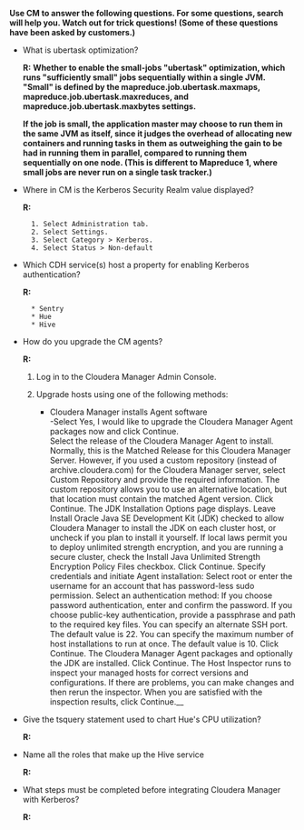 **Use CM to answer the following questions. For some questions, search will help you. Watch out for trick questions! (Some of these questions have been asked by customers.)**

* What is ubertask optimization?
	
	**R:** __Whether to enable the small-jobs "ubertask" optimization, which runs "sufficiently small" jobs sequentially within a single JVM. "Small" is defined by the mapreduce.job.ubertask.maxmaps, mapreduce.job.ubertask.maxreduces, and mapreduce.job.ubertask.maxbytes settings.__

	__If the job is small, the application master may choose to run them in the same JVM as itself, since it judges the overhead of allocating new containers and running tasks in them as outweighing the gain to be had in running them in parallel, compared to running them sequentially on one node. (This is different to Mapreduce 1, where small jobs are never run on a single task tracker.)__

* Where in CM is the Kerberos Security Realm value displayed?
	
	**R:** 
	
		1. Select Administration tab.  
		2. Select Settings.  
		3. Select Category > Kerberos.  
		4. Select Status > Non-default

* Which CDH service(s) host a property for enabling Kerberos authentication?
	
	**R:**

		* Sentry
		* Hue
		* Hive

* How do you upgrade the CM agents?
	
	**R:**

	1. Log in to the Cloudera Manager Admin Console.  
  
	2. Upgrade hosts using one of the following methods:  
   		+ Cloudera Manager installs Agent software  
     	-Select Yes, I would like to upgrade the Cloudera Manager Agent packages now and click Continue.  
Select the release of the Cloudera Manager Agent to install. Normally, this is the Matched Release for this Cloudera Manager Server. However, if you used a custom repository (instead of archive.cloudera.com) for the Cloudera Manager server, select Custom Repository and provide the required information. The custom repository allows you to use an alternative location, but that location must contain the matched Agent version.
Click Continue. The JDK Installation Options page displays.
Leave Install Oracle Java SE Development Kit (JDK) checked to allow Cloudera Manager to install the JDK on each cluster host, or uncheck if you plan to install it yourself.
If local laws permit you to deploy unlimited strength encryption, and you are running a secure cluster, check the Install Java Unlimited Strength Encryption Policy Files checkbox.
Click Continue.
Specify credentials and initiate Agent installation:
Select root or enter the username for an account that has password-less sudo permission.
Select an authentication method:
If you choose password authentication, enter and confirm the password.
If you choose public-key authentication, provide a passphrase and path to the required key files.
You can specify an alternate SSH port. The default value is 22.
You can specify the maximum number of host installations to run at once. The default value is 10.
Click Continue. The Cloudera Manager Agent packages and optionally the JDK are installed.
Click Continue. The Host Inspector runs to inspect your managed hosts for correct versions and configurations. If there are problems, you can make changes and then rerun the inspector. When you are satisfied with the inspection results, click Continue.__

* Give the tsquery statement used to chart Hue's CPU utilization?
	
	**R:**

* Name all the roles that make up the Hive service
	
	**R:**

* What steps must be completed before integrating Cloudera Manager with Kerberos?
	
	**R:**
